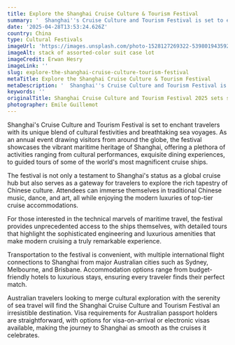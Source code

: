 ```yaml
---
title: Explore the Shanghai Cruise Culture & Tourism Festival
summary: '  Shanghai''s Cruise Culture and Tourism Festival is set to enchant travelers with its unique blend of cultural festivities and breathtaking sea voyages....'
date: '2025-04-28T13:53:24.626Z'
country: China
type: Cultural Festivals
imageUrl: 'https://images.unsplash.com/photo-1528127269322-539801943592'
imageAlt: stack of assorted-color suit case lot
imageCredit: Erwan Hesry
imageLink: ''
slug: explore-the-shanghai-cruise-culture-tourism-festival
metaTitle: Explore the Shanghai Cruise Culture & Tourism Festival
metaDescription: '  Shanghai''s Cruise Culture and Tourism Festival is set to enchant travelers with its unique blend of cultural festivities and breathtaking sea voyages....'
keywords: ''
originalTitle: Shanghai Cruise Culture and Tourism Festival 2025 sets sail - China Daily
photographer: Emile Guillemot
---
```







Shanghai's Cruise Culture and Tourism Festival is set to enchant travelers with its unique blend of cultural festivities and breathtaking sea voyages. As an annual event drawing visitors from around the globe, the festival showcases the vibrant maritime heritage of Shanghai, offering a plethora of activities ranging from cultural performances, exquisite dining experiences, to guided tours of some of the world's most magnificent cruise ships.

The festival is not only a testament to Shanghai's status as a global cruise hub but also serves as a gateway for travelers to explore the rich tapestry of Chinese culture. Attendees can immerse themselves in traditional Chinese music, dance, and art, all while enjoying the modern luxuries of top-tier cruise accommodations.

For those interested in the technical marvels of maritime travel, the festival provides unprecedented access to the ships themselves, with detailed tours that highlight the sophisticated engineering and luxurious amenities that make modern cruising a truly remarkable experience.

Transportation to the festival is convenient, with multiple international flight connections to Shanghai from major Australian cities such as Sydney, Melbourne, and Brisbane. Accommodation options range from budget-friendly hotels to luxurious stays, ensuring every traveler finds their perfect match.

Australian travelers looking to merge cultural exploration with the serenity of sea travel will find the Shanghai Cruise Culture and Tourism Festival an irresistible destination. Visa requirements for Australian passport holders are straightforward, with options for visa-on-arrival or electronic visas available, making the journey to Shanghai as smooth as the cruises it celebrates.
